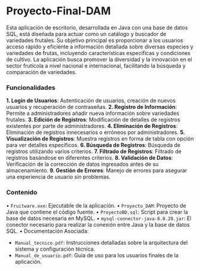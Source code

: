 # Proyecto-Final-DAM

Esta aplicación de escritorio, desarrollada en Java con una base de datos SQL, está diseñada para actuar como un catálogo y buscador de variedades frutales. Su objetivo principal es proporcionar a los usuarios acceso rápido y eficiente a información detallada sobre diversas especies y variedades de frutas, incluyendo características específicas y condiciones de cultivo. La aplicación busca promover la diversidad y la innovación en el sector frutícola a nivel nacional e internacional, facilitando la búsqueda y comparación de variedades.

### Funcionalidades

**1. Login de Usuarios**: Autenticación de usuarios, creación de nuevos usuarios y recuperación de contraseñas.
**2. Registro de Información**: Permite a administradores añadir nueva información sobre variedades frutales.
**3. Edición de Registros**: Modificación de detalles de registros existentes por parte de administradores.
**4. Eliminación de Registros**: Eliminación de registros innecesarios o erróneos por administradores.
**5. Visualización de Registros**: Muestra registros en forma de tabla con opción para ver detalles específicos.
**6. Búsqueda de Registros**: Búsqueda de registros utilizando varios criterios.
**7. Filtrado de Registros**: Filtrado de registros basándose en diferentes criterios.
**8. Validación de Datos**: Verificación de la corrección de datos ingresados antes de su almacenamiento.
**9. Gestión de Errores**: Manejo de errores para asegurar una experiencia de usuario sin problemas.

### Contenido

•	`Fruitware.exe`: Ejecutable de la aplicación.
•	`Proyecto_DAM`: Proyecto de Java que contiene el código fuente.
•	`ProyectoBD.sql`: Script para crear la base de datos necesaria en MySQL.
•	`mysql-connector-java-8.0.20.jar`: El conector necesario para realizar la conexión entre Java y la base de datos SQL.
•	Documentación Asociada:
  - `Manual_tecnico.pdf`: Instrucciones detalladas sobre la arquitectura del sistema y configuración técnica.
  - `Manual_de_usuario.pdf`: Guía de uso para los usuarios finales de la aplicación.

